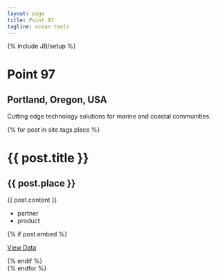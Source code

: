 ```yaml
---
layout: page
title: Point 97
tagline: ocean tools
---
```

{% include JB/setup %}
<div id="carousel-wrapper">
  <div id="map"> </div>
  <div id="geocarousel" class="carousel">
    <!-- Indicators -->
    <ol class="carousel-indicators" style="display:none">
      <li data-target="#geocarousel" data-slide-to="0" class="active"></li>
      {% for post in site.tags.place %}
      <li data-target="#geocarousel" data-slide-to="{{forloop.index + 1}}"></li>
      {% endfor %}
    </ol>
    <div class="carousel-inner">
      <div class="item active">
        <div class="container">
          <div class="carousel-caption lens">
            <div class="lens-panel">
                <div class="lens-panel-contents">
                    <h1>Point 97</h1>
                    <h2>Portland, Oregon, USA</h2>
                    <div class="lens-content">
                      <p>Cutting edge technology solutions for marine and coastal communities.</p>
                    </div>
                    <!-- <p><a class="btn btn-default btn-large" href="#">Read More</a></p> -->
                </div>
            </div>
          </div>
        </div>
      </div>
      {% for post in site.tags.place %}
      <div class="item" data-lat="{{ post.lat }}" data-lng="{{ post.lng }}" data-zoom="{{ post.zoom }}">
        <div class="container">
          <div class="carousel-caption lens">
            <div class="lens-panel">
                <div class="lens-panel-contents">
                    <h1>{{ post.title }}</h1>
                    <h2>{{ post.place }}</h2>
                    <div class="lens-panel-text">
                      <p>{{ post.content }}</p>
                    </div>
                    <ul class="list-unstyled">
                      <li>partner</li>
                      <li>product</li>
                    </ul>
                    {% if post.embed %}
                    <p><a class="btn btn-default btn-large" href="#">View Data</a></p>
                    {% endif %}
                </div>
            </div>
          </div>
        </div>
      </div>
      {% endfor %}
    </div>
    <a class="left carousel-control" href="#geocarousel" data-slide="prev">
      <span class="icon-prev"></span>
    </a>
    <a class="right carousel-control" href="#geocarousel" data-slide="next">
      <span class="icon-next"></span>
    </a>
  </div>
</div>
